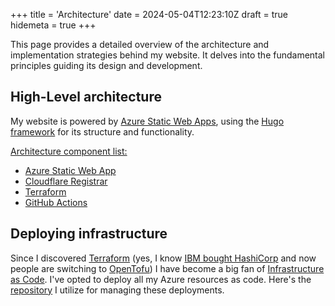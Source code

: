 +++
title = 'Architecture'
date = 2024-05-04T12:23:10Z
draft = true
hidemeta = true
+++

This page provides a detailed overview of the architecture and implementation strategies behind my website. It delves into the fundamental principles guiding its design and development.

## High-Level architecture

My website is powered by [Azure Static Web Apps](https://azure.microsoft.com/en-us/products/app-service/static), using the [Hugo framework](https://gohugo.io/) for its structure and functionality.

<ins> Architecture component list: </ins>

* [Azure Static Web App](https://azure.microsoft.com/en-us/products/app-service/static)
* [Cloudflare Registrar](https://www.cloudflare.com/products/registrar/)
* [Terraform](https://www.terraform.io/)
* [GitHub Actions](https://github.com/features/actions)

## Deploying infrastructure

Since I discovered [Terraform](https://www.terraform.io/) (yes, I know [IBM bought HashiCorp](https://www.hashicorp.com/blog/hashicorp-joins-ibm) and now people are switching to [OpenTofu](https://opentofu.org/)) I have become a big fan of [Infrastructure as Code](https://www.redhat.com/en/topics/automation/what-is-infrastructure-as-code-iac). I've opted to deploy all my Azure resources as code. Here's the [repository](https://github.com/Schwitzd/IaC-schwitzd.me) I utilize for managing these deployments.
